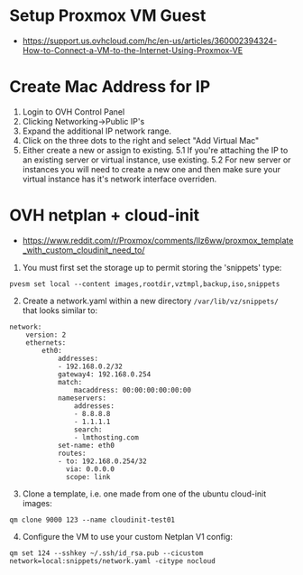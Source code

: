 # Setup Proxmox VM Guest
* https://support.us.ovhcloud.com/hc/en-us/articles/360002394324-How-to-Connect-a-VM-to-the-Internet-Using-Proxmox-VE

# Create Mac Address for IP
1. Login to OVH Control Panel
2. Clicking Networking->Public IP's
3. Expand the additional IP network range.
4. Click on the three dots to the right and select "Add Virtual Mac"
5. Either create a new or assign to existing.
5.1 If you're attaching the IP to an existing server or virtual instance, use existing.
5.2 For new server or instances you will need to create a new one and then make sure your virtual instance has it's network interface overriden.

# OVH netplan + cloud-init
* https://www.reddit.com/r/Proxmox/comments/llz6ww/proxmox_template_with_custom_cloudinit_need_to/
1. You must first set the storage up to permit storing the 'snippets' type:
```
pvesm set local --content images,rootdir,vztmpl,backup,iso,snippets
```
2. Create a network.yaml within a new directory `/var/lib/vz/snippets/` that looks similar to:
```
network:
    version: 2
    ethernets:
        eth0:
            addresses:
            - 192.168.0.2/32
            gateway4: 192.168.0.254
            match:
                macaddress: 00:00:00:00:00:00
            nameservers:
                addresses:
                - 8.8.8.8
                - 1.1.1.1
                search:
                - lmthosting.com
            set-name: eth0
            routes:
            - to: 192.168.0.254/32
              via: 0.0.0.0
              scope: link
```

3. Clone a template, i.e. one made from one of the ubuntu cloud-init images:
```
qm clone 9000 123 --name cloudinit-test01
```
4. Configure the VM to use your custom Netplan V1 config:
```
qm set 124 --sshkey ~/.ssh/id_rsa.pub --cicustom network=local:snippets/network.yaml -citype nocloud
```